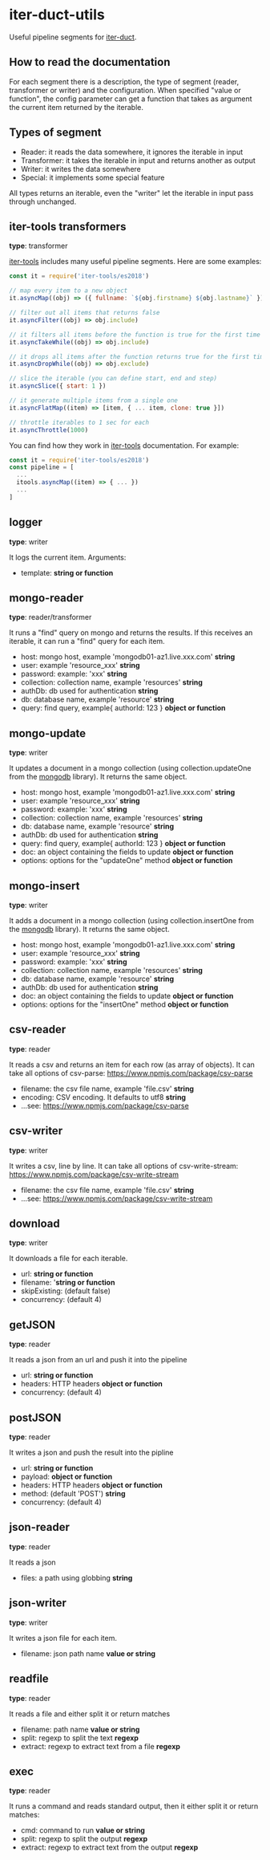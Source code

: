iter-duct-utils
===============
Useful pipeline segments for [iter-duct](https://github.com/tes/iter-duct).

How to read the documentation
-----------------------------
For each segment there is a description, the type of segment (reader, transformer or writer) and the configuration.
When specified "value or function", the config parameter can get a function that takes as argument the current item returned by the iterable.

Types of segment
----------------
* Reader: it reads the data somewhere, it ignores the iterable in input
* Transformer: it takes the iterable in input and returns another as output
* Writer: it writes the data somewhere
* Special: it implements some special feature

All types returns an iterable, even the "writer" let the iterable in input pass through unchanged.

iter-tools transformers
-----------------------
**type**: transformer

[iter-tools](https://github.com/sithmel/iter-tools) includes many useful pipeline segments. Here are some examples:

```js
const it = require('iter-tools/es2018')

// map every item to a new object
it.asyncMap((obj) => ({ fullname: `${obj.firstname} ${obj.lastname}` }))

// filter out all items that returns false
it.asyncFilter((obj) => obj.include)

// it filters all items before the function is true for the first time
it.asyncTakeWhile((obj) => obj.include)

// it drops all items after the function returns true for the first time
it.asyncDropWhile((obj) => obj.exclude)

// slice the iterable (you can define start, end and step)
it.asyncSlice({ start: 1 })

// it generate multiple items from a single one
it.asyncFlatMap((item) => [item, { ... item, clone: true }])

// throttle iterables to 1 sec for each
it.asyncThrottle(1000)
```

You can find how they work in [iter-tools](https://github.com/sithmel/iter-tools) documentation.
For example:
```js
const it = require('iter-tools/es2018')
const pipeline = [
  ...
  itools.asyncMap((item) => { ... })
  ...
]
```

logger
------
**type**: writer

It logs the current item.
Arguments:
* template: **string or function**

mongo-reader
------------
**type**: reader/transformer

It runs a "find" query on mongo and returns the results.
If this receives an iterable, it can run a "find" query for each item.

* host: mongo host, example 'mongodb01-az1.live.xxx.com' **string**
* user: example 'resource_xxx' **string**
* password: example: 'xxx' **string**
* collection: collection name, example 'resources' **string**
* authDb: db used for authentication **string**
* db: database name, example 'resource' **string**
* query: find query, example{ authorId: 123 } **object or function**

mongo-update
------------
**type**: writer

It updates a document in a mongo collection (using collection.updateOne from the [mongodb](https://www.npmjs.com/package/mongodb) library). It returns the same object.

* host: mongo host, example 'mongodb01-az1.live.xxx.com' **string**
* user: example 'resource_xxx' **string**
* password: example: 'xxx' **string**
* collection: collection name, example 'resources' **string**
* db: database name, example 'resource' **string**
* authDb: db used for authentication **string**
* query: find query, example{ authorId: 123 } **object or function**
* doc: an object containing the fields to update **object or function**
* options: options for the "updateOne" method **object or function**

mongo-insert
------------
**type**: writer

It adds a document in a mongo collection (using collection.insertOne from the [mongodb](https://www.npmjs.com/package/mongodb) library). It returns the same object.

* host: mongo host, example 'mongodb01-az1.live.xxx.com' **string**
* user: example 'resource_xxx' **string**
* password: example: 'xxx' **string**
* collection: collection name, example 'resources' **string**
* db: database name, example 'resource' **string**
* authDb: db used for authentication **string**
* doc: an object containing the fields to update **object or function**
* options: options for the "insertOne" method **object or function**

csv-reader
----------
**type**: reader

It reads a csv and returns an item for each row (as array of objects).
It can take all options of csv-parse: https://www.npmjs.com/package/csv-parse

* filename: the csv file name, example 'file.csv' **string**
* encoding: CSV encoding. It defaults to utf8 **string**
* ...see: https://www.npmjs.com/package/csv-parse

csv-writer
----------
**type**: writer

It writes a csv, line by line.
It can take all options of csv-write-stream: https://www.npmjs.com/package/csv-write-stream

* filename: the csv file name, example 'file.csv' **string**
* ...see: https://www.npmjs.com/package/csv-write-stream

download
--------
**type**: writer

It downloads a file for each iterable.

* url: **string or function**
* filename: '**string or function**
* skipExisting: (default false)
* concurrency: (default 4)

getJSON
-------
**type**: reader

It reads a json from an url and push it into the pipeline

* url: **string or function**
* headers: HTTP headers **object or function**
* concurrency: (default 4)

postJSON
--------
**type**: reader

It writes a json and push the result into the pipline

* url: **string or function**
* payload: **object or function**
* headers: HTTP headers **object or function**
* method: (default 'POST') **string**
* concurrency: (default 4)

json-reader
-----------
**type**: reader

It reads a json

* files: a path using globbing **string**

json-writer
-----------
**type**: writer

It writes a json file for each item.

* filename: json path name **value or string**

readfile
--------
**type**: reader

It reads a file and either split it or return matches

* filename: path name **value or string**
* split: regexp to split the text **regexp**
* extract: regexp to extract text from a file **regexp**

exec
----
**type**: reader

It runs a command and reads standard output, then it either split it or return matches:

* cmd: command to run **value or string**
* split: regexp to split the output **regexp**
* extract: regexp to extract text from the output **regexp**
